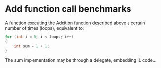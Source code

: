 # Add function call benchmarks
A function executing the Addition function described above a certain number of times (loops), equivalent to:
```csharp
for (int i = 0; i < loops; i++)
{
	int sum = 1 + 1;
}
```

The sum implementation may be through a delegate, embedding IL code...
